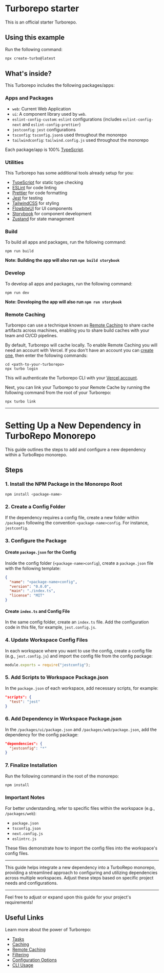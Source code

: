 # Turborepo starter

This is an official starter Turborepo.

## Using this example

Run the following command:

```sh
npx create-turbo@latest
```

## What's inside?

This Turborepo includes the following packages/apps:

### Apps and Packages

- `web`: Current Web Application
- `ui`: A component library used by `web`.
- `eslint-config-custom`: `eslint` configurations (includes `eslint-config-next` and `eslint-config-prettier`)
- `jestconfig`: `jest` configurations
- `tsconfig`: `tsconfig.json`s used throughout the monorepo
- `tailwindconfig`: `tailwind.config.js` used throughout the monorepo

Each package/app is 100% [TypeScript](https://www.typescriptlang.org/).

### Utilities

This Turborepo has some additional tools already setup for you:

- [TypeScript](https://www.typescriptlang.org/) for static type checking
- [ESLint](https://eslint.org/) for code linting
- [Prettier](https://prettier.io) for code formatting
- [Jest](https://jestjs.io/) for testing
- [TailwindCSS](https://tailwindcss.com/) for styling
- [FlowbiteUI](https://flowbite.com/) for UI components
- [Storybook](https://storybook.js.org/) for component development
- [Zustand](https://docs.pmnd.rs/zustand/getting-started/introduction) for state management

### Build

To build all apps and packages, run the following command:

```
npm run build
```

**Note: Building the app will also run `npm build storybook`**

### Develop

To develop all apps and packages, run the following command:

```
npm run dev
```

**Note: Developing the app will also run `npm run storybook`**

### Remote Caching

Turborepo can use a technique known as [Remote Caching](https://turbo.build/repo/docs/core-concepts/remote-caching) to share cache artifacts across machines, enabling you to share build caches with your team and CI/CD pipelines.

By default, Turborepo will cache locally. To enable Remote Caching you will need an account with Vercel. If you don't have an account you can [create one](https://vercel.com/signup), then enter the following commands:

```
cd <path-to-your-turborepo>
npx turbo login
```

This will authenticate the Turborepo CLI with your [Vercel account](https://vercel.com/docs/concepts/personal-accounts/overview).

Next, you can link your Turborepo to your Remote Cache by running the following command from the root of your Turborepo:

```
npx turbo link
```

---

# Setting Up a New Dependency in TurboRepo Monorepo

This guide outlines the steps to add and configure a new dependency within a TurboRepo monorepo.

## Steps

### 1. **Install the NPM Package in the Monorepo Root**

```bash
npm install <package-name>
```

### 2. **Create a Config Folder**

If the dependency requires a config file, create a new folder within `/packages` following the convention `<package-name>config`. For instance, `jestconfig`.

### 3. **Configure the Package**

#### Create `package.json` for the Config

Inside the config folder (`<package-name>config`), create a `package.json` file with the following template:

```json
{
  "name": "<package-name>config",
  "version": "0.0.0",
  "main": "./index.ts",
  "license": "MIT"
}
```

#### Create `index.ts` and Config File

In the same config folder, create an `index.ts` file. Add the configuration code in this file, for example, `jest.config.js`.

### 4. **Update Workspace Config Files**

In each workspace where you want to use the config, create a config file (e.g., `jest.config.js`) and import the config file from the config package:

```javascript
module.exports = require("jestconfig");
```

### 5. **Add Scripts to Workspace Package.json**

In the `package.json` of each workspace, add necessary scripts, for example:

```json
"scripts": {
  "test": "jest"
}
```

### 6. **Add Dependency in Workspace Package.json**

In the `/packages/ui/package.json` and `/packages/web/package.json`, add the dependency for the config package:

```json
"dependencies": {
  "jestconfig": "*"
}
```

### 7. **Finalize Installation**

Run the following command in the root of the monorepo:

```bash
npm install
```

### Important Notes

For better understanding, refer to specific files within the workspace (e.g., `/packages/web`):

- `package.json`
- `tsconfig.json`
- `next.config.js`
- `eslintrc.js`

These files demonstrate how to import the config files into the workspace's config files.

---

This guide helps integrate a new dependency into a TurboRepo monorepo, providing a streamlined approach to configuring and utilizing dependencies across multiple workspaces. Adjust these steps based on specific project needs and configurations.

---

Feel free to adjust or expand upon this guide for your project's requirements!

## Useful Links

Learn more about the power of Turborepo:

- [Tasks](https://turbo.build/repo/docs/core-concepts/monorepos/running-tasks)
- [Caching](https://turbo.build/repo/docs/core-concepts/caching)
- [Remote Caching](https://turbo.build/repo/docs/core-concepts/remote-caching)
- [Filtering](https://turbo.build/repo/docs/core-concepts/monorepos/filtering)
- [Configuration Options](https://turbo.build/repo/docs/reference/configuration)
- [CLI Usage](https://turbo.build/repo/docs/reference/command-line-reference)
